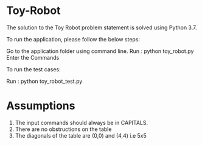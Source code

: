 # Toy-Robot
The solution to the Toy Robot problem statement is solved using Python 3.7.

To run the application, please follow the below steps:

Go to the application folder using command line.
Run : python toy_robot.py
Enter the Commands

To run the test cases:

Run : python toy_robot_test.py

# Assumptions

1. The input commands should always be in CAPITALS.
2. There are no obstructions on the table
3. The diagonals of the table are (0,0) and (4,4) i.e 5x5
